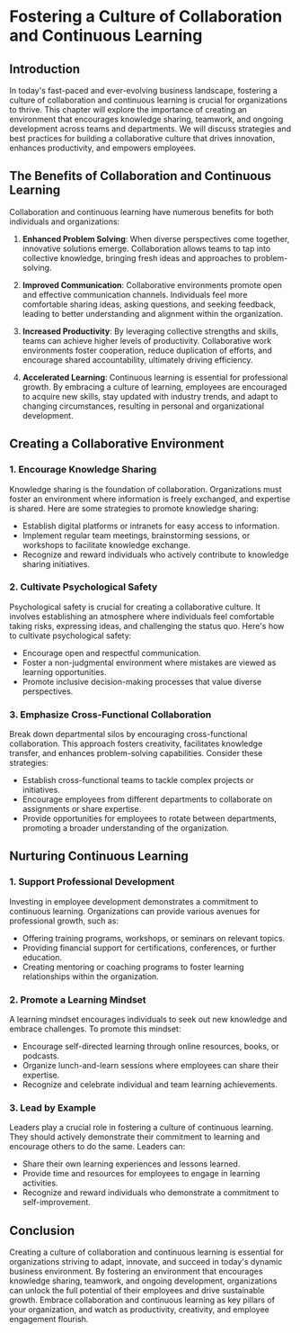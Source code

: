 Fostering a Culture of Collaboration and Continuous Learning
=====================================================================

Introduction
------------

In today's fast-paced and ever-evolving business landscape, fostering a culture of collaboration and continuous learning is crucial for organizations to thrive. This chapter will explore the importance of creating an environment that encourages knowledge sharing, teamwork, and ongoing development across teams and departments. We will discuss strategies and best practices for building a collaborative culture that drives innovation, enhances productivity, and empowers employees.

The Benefits of Collaboration and Continuous Learning
-----------------------------------------------------

Collaboration and continuous learning have numerous benefits for both individuals and organizations:

1. **Enhanced Problem Solving**: When diverse perspectives come together, innovative solutions emerge. Collaboration allows teams to tap into collective knowledge, bringing fresh ideas and approaches to problem-solving.

2. **Improved Communication**: Collaborative environments promote open and effective communication channels. Individuals feel more comfortable sharing ideas, asking questions, and seeking feedback, leading to better understanding and alignment within the organization.

3. **Increased Productivity**: By leveraging collective strengths and skills, teams can achieve higher levels of productivity. Collaborative work environments foster cooperation, reduce duplication of efforts, and encourage shared accountability, ultimately driving efficiency.

4. **Accelerated Learning**: Continuous learning is essential for professional growth. By embracing a culture of learning, employees are encouraged to acquire new skills, stay updated with industry trends, and adapt to changing circumstances, resulting in personal and organizational development.

Creating a Collaborative Environment
------------------------------------

### 1. Encourage Knowledge Sharing

Knowledge sharing is the foundation of collaboration. Organizations must foster an environment where information is freely exchanged, and expertise is shared. Here are some strategies to promote knowledge sharing:

* Establish digital platforms or intranets for easy access to information.
* Implement regular team meetings, brainstorming sessions, or workshops to facilitate knowledge exchange.
* Recognize and reward individuals who actively contribute to knowledge sharing initiatives.

### 2. Cultivate Psychological Safety

Psychological safety is crucial for creating a collaborative culture. It involves establishing an atmosphere where individuals feel comfortable taking risks, expressing ideas, and challenging the status quo. Here's how to cultivate psychological safety:

* Encourage open and respectful communication.
* Foster a non-judgmental environment where mistakes are viewed as learning opportunities.
* Promote inclusive decision-making processes that value diverse perspectives.

### 3. Emphasize Cross-Functional Collaboration

Break down departmental silos by encouraging cross-functional collaboration. This approach fosters creativity, facilitates knowledge transfer, and enhances problem-solving capabilities. Consider these strategies:

* Establish cross-functional teams to tackle complex projects or initiatives.
* Encourage employees from different departments to collaborate on assignments or share expertise.
* Provide opportunities for employees to rotate between departments, promoting a broader understanding of the organization.

Nurturing Continuous Learning
-----------------------------

### 1. Support Professional Development

Investing in employee development demonstrates a commitment to continuous learning. Organizations can provide various avenues for professional growth, such as:

* Offering training programs, workshops, or seminars on relevant topics.
* Providing financial support for certifications, conferences, or further education.
* Creating mentoring or coaching programs to foster learning relationships within the organization.

### 2. Promote a Learning Mindset

A learning mindset encourages individuals to seek out new knowledge and embrace challenges. To promote this mindset:

* Encourage self-directed learning through online resources, books, or podcasts.
* Organize lunch-and-learn sessions where employees can share their expertise.
* Recognize and celebrate individual and team learning achievements.

### 3. Lead by Example

Leaders play a crucial role in fostering a culture of continuous learning. They should actively demonstrate their commitment to learning and encourage others to do the same. Leaders can:

* Share their own learning experiences and lessons learned.
* Provide time and resources for employees to engage in learning activities.
* Recognize and reward individuals who demonstrate a commitment to self-improvement.

Conclusion
----------

Creating a culture of collaboration and continuous learning is essential for organizations striving to adapt, innovate, and succeed in today's dynamic business environment. By fostering an environment that encourages knowledge sharing, teamwork, and ongoing development, organizations can unlock the full potential of their employees and drive sustainable growth. Embrace collaboration and continuous learning as key pillars of your organization, and watch as productivity, creativity, and employee engagement flourish.
